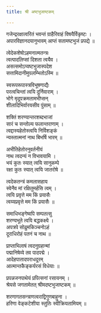 ```yaml
---
title: श्री अष्टभुजाष्टकम्

---
```

गजेन्द्ररक्षात्वरितं भवन्तं ग्राहैरिवाहं विषयैर्विकृष्टः ।  
अपारविज्ञानदयानुभावम् आप्तं सतामष्टभुजं प्रपद्ये ॥

त्वेदेकशेषोऽहमनात्मतन्त्रः  
त्वत्पादलिप्सां दिशता त्वयैव ।  
असत्समोऽप्यष्टभुजास्पदेश  
सत्तामिदानीमुपलम्भितोऽस्मि ॥

स्वरूपरूपास्त्रविभूषणाद्यैः  
परत्वचिन्तां त्वयि दुर्निवाराम् ।  
भोगे मृदूपक्रमतामभीप्सन्  
शीलादिभिर्वारयसीव पुंसाम् ॥

शक्तिं शरण्यान्तरशब्दभाजां  
सारं च सन्तोल्य फलान्तराणाम् ।  
त्वद्दास्यहेतोस्त्वयि निर्विशङ्कं  
न्यस्तात्मनां नाथ बिभर्षि भारम् ॥

अभीतिहेतोरनुवर्तनीयं  
नाथ त्वदन्यं न विभावयामि ।  
भयं कुतः स्यात् त्वयि सानुकम्पे  
रक्षा कुतः स्यात् त्वयि जातरोषे ॥

त्वदेकतन्त्रं कमलासहाय  
स्वेनैव मां रक्षितुमर्हसि त्वम् ।  
त्वयि प्रवृत्ते मम किं प्रयासैः  
त्वय्यप्रवृत्ते मम किं प्रयासैः ॥

समाधिभङ्गेष्वपि सम्पतत्सु  
शरण्यभूते त्वयि बद्धकक्ष्ये ।  
अपत्रपे सोढुमकिञ्चनोऽहं  
दूराधिरोहं पतनं च नाथ ॥

प्राप्ताभिलाषं त्वदनुग्रहान्मां  
पद्मानिषेव्ये तव पादपद्मे ।  
आदेहपातादपराधदूरम्  
आत्मान्तकैङ्कर्यरसं विधेयाः ॥

प्रपन्नजनपाथेयं प्रपित्सनां रसायनम् ।  
श्रेयसे जगतामेतत् श्रीमदष्टभुजाष्टकम् ॥

शरणागतसन्त्राणत्वराद्विगुणबाहुना ।  
हरिणा वेङ्कटेशीया स्तुतिः स्वीक्रियतामियम् ॥